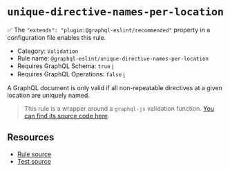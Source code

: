 # `unique-directive-names-per-location`

✅ The `"extends": "plugin:@graphql-eslint/recommended"` property in a configuration file enables this rule.

- Category: `Validation`
- Rule name: `@graphql-eslint/unique-directive-names-per-location`
- Requires GraphQL Schema: `true` [ℹ️](../../README.md#extended-linting-rules-with-graphql-schema)
- Requires GraphQL Operations: `false` [ℹ️](../../README.md#extended-linting-rules-with-siblings-operations)

A GraphQL document is only valid if all non-repeatable directives at a given location are uniquely named.

> This rule is a wrapper around a `graphql-js` validation function. [You can find its source code here](https://github.com/graphql/graphql-js/blob/main/src/validation/rules/UniqueDirectivesPerLocationRule.ts).

## Resources

- [Rule source](https://github.com/graphql/graphql-js/blob/main/src/validation/rules/UniqueDirectiveNamesPerLocationRule.ts)
- [Test source](https://github.com/graphql/graphql-js/tree/main/src/validation/__tests__/UniqueDirectiveNamesPerLocationRule-test.ts)
